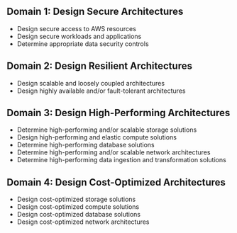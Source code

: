 ## Domain 1: Design Secure Architectures 
- Design secure access to AWS resources
- Design secure workloads and applications
- Determine appropriate data security controls

## Domain 2: Design Resilient Architectures 
- Design scalable and loosely coupled architectures
- Design highly available and/or fault-tolerant architectures

## Domain 3: Design High-Performing Architectures 
- Determine high-performing and/or scalable storage solutions
- Design high-performing and elastic compute solutions
- Determine high-performing database solutions
- Determine high-performing and/or scalable network architectures
- Determine high-performing data ingestion and transformation solutions

## Domain 4: Design Cost-Optimized Architectures 
- Design cost-optimized storage solutions
- Design cost-optimized compute solutions
- Design cost-optimized database solutions
- Design cost-optimized network architectures
